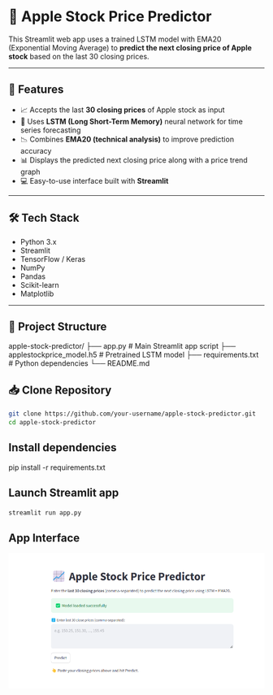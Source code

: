 # 🍎 Apple Stock Price Predictor

This Streamlit web app uses a trained LSTM model with EMA20 (Exponential Moving Average) to **predict the next closing price of Apple stock** based on the last 30 closing prices.

---

## 🚀 Features

- 📈 Accepts the last **30 closing prices** of Apple stock as input
- 🤖 Uses **LSTM (Long Short-Term Memory)** neural network for time series forecasting
- 📉 Combines **EMA20 (technical analysis)** to improve prediction accuracy
- 📊 Displays the predicted next closing price along with a price trend graph
- 💻 Easy-to-use interface built with **Streamlit**

---

## 🛠️ Tech Stack

- Python 3.x
- Streamlit
- TensorFlow / Keras
- NumPy
- Pandas
- Scikit-learn
- Matplotlib

---

## 📂 Project Structure

apple-stock-predictor/
├── app.py # Main Streamlit app script
├── applestockprice_model.h5 # Pretrained LSTM model
├── requirements.txt # Python dependencies
└── README.md 

## 📥 Clone Repository

```bash
git clone https://github.com/your-username/apple-stock-predictor.git
cd apple-stock-predictor
```
## Install dependencies
pip install -r requirements.txt

## Launch Streamlit app
```bash
streamlit run app.py
```
## App Interface
![App Screenshot](app_interface.png)




